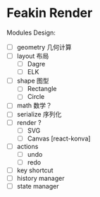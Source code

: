 # Feakin Render

Modules Design:

- [ ] geometry 几何计算
- [ ] layout 布局
  - [ ] Dagre
  - [ ] ELK
- [ ] shape 图型
  - [ ] Rectangle
  - [ ] Circle
- [ ] math 数学？
- [ ] serialize 序列化
- [ ] render ?
  - [ ] SVG
  - [ ] Canvas [react-konva]
- [ ] actions
  - [ ] undo
  - [ ] redo
- [ ] key shortcut
- [ ] history manager
- [ ] state manager
